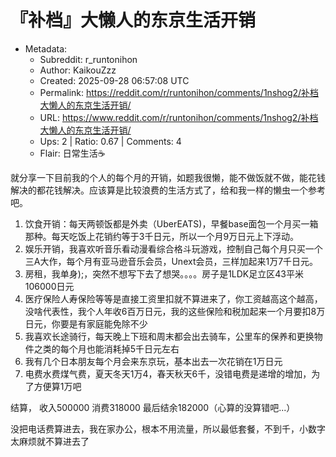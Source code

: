 # 『补档』大懒人的东京生活开销

- Metadata:
  - Subreddit: r_runtonihon
  - Author: KaikouZzz
  - Created: 2025-09-28 06:57:08 UTC
  - Permalink: https://reddit.com/r/runtonihon/comments/1nshog2/补档大懒人的东京生活开销/
  - URL: https://www.reddit.com/r/runtonihon/comments/1nshog2/补档大懒人的东京生活开销/
  - Ups: 2 | Ratio: 0.67 | Comments: 4
  - Flair: 日常生活☕


就分享一下目前我的个人的每个月的开销，如题我很懒，能不做饭就不做，能花钱解决的都花钱解决。应该算是比较浪费的生活方式了，给和我一样的懒虫一个参考吧。

1.  饮食开销：每天两顿饭都是外卖（UberEATS)，早餐base面包一个月买一箱那种。每天吃饭上花销约等于3千日元，所以一个月9万日元上下浮动。
2.  娱乐开销，我喜欢听音乐看动漫看综合格斗玩游戏，控制自己每个月只买一个三A大作，每个月有亚马逊音乐会员，Unext会员，三样加起来1万7千日元。
3.  房租，我单身);，突然不想写下去了想哭。。。。房子是1LDK足立区43平米106000日元
4.  医疗保险人寿保险等等是直接工资里扣就不算进来了，你工资越高这个越高，没啥代表性，我个人年收6百万日元，我的这些保险和税加起来一个月要扣8万日元，你要是有家庭能免除不少
5.  我喜欢长途骑行，每天晚上下班和周末都会出去骑车，公里车的保养和更换物件之类的每个月也能消耗掉5千日元左右
6.  我有几个日本朋友每个月会来东京玩，基本出去一次花销在1万日元
7.  电费水费煤气费，夏天冬天1万4，春天秋天6千，没错电费是递增的增加，为了方便算1万吧

结算， 收入500000 消费318000 最后结余182000（心算的没算错吧...）

没把电话费算进去，我在家办公，根本不用流量，所以最低套餐，不到千，小数字太麻烦就不算进去了

